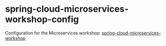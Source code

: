 # spring-cloud-microservices-workshop-config

Configuration for the Microservices workshop: [spring-cloud-microservices-workshop](https://github.com/j-tim/spring-cloud-microservices-workshop)


